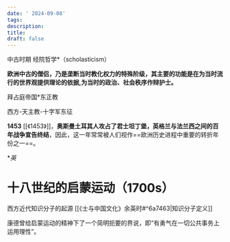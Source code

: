 ```yaml
---
date: ' 2024-09-08'
tags: 
description: 
title: 
draft: false
---
```




中古时期 经院哲学*（scholasticism） 

**欧洲中古的僧侣，乃是垄断当时教化权力的特殊阶级，其主要的功能是在为当时流⾏的世界观提供理论的依据,为当时的政治、社会秩序作辩护士。**


拜占庭帝国*东正教

西方-天主教-十字军东征

**1453** [[《1453》]]，**奥斯曼土耳其人攻占了君士坦丁堡，英格兰与法兰西之间的百年战争宣告终结**，因此，这一年常常被人们视作==欧洲历史进程中重要的转折年份之一==。

**英*

# 十八世纪的启蒙运动（1700s）

西方近代知识分子的起源 [[《士与中国文化》余英时#^6a7463|知识分子定义]]

康德曾给启蒙运动的精神下了⼀个简明扼要的界说，即“有勇⽓在⼀切公共事务上运⽤理性”。

